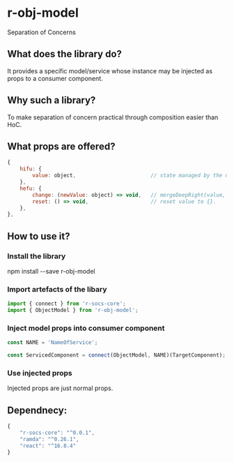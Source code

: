 # r-obj-model

Separation of Concerns

## What does the library do?

It provides a specific model/service whose instance may be injected as props to a consumer component.

## Why such a library?

To make separation of concern practical through composition easier than HoC.

## What props are offered?

```javascript
{
    hifu: {
        value: object,                        // state managed by the model.
    },
    hefu: {
        change: (newValue: object) => void,   // mergeDeepRight(value, newValue).
        reset: () => void,                    // reset value to {}.
    },
},
```

## How to use it?

### Install the library

npm install --save r-obj-model

### Import artefacts of the libary

```javascript
import { connect } from 'r-socs-core';
import { ObjectModel } from 'r-obj-model';
```

### Inject model props into consumer component

```javascript
const NAME = 'NameOfService';

const ServicedComponent = connect(ObjectModel, NAME)(TargetComponent);
```

### Use injected props

Injected props are just normal props.

## Dependnecy:

```javascript
{
    "r-socs-core": "^0.0.1",
    "ramda": "^0.26.1",
    "react": "^16.8.4"
}
```

